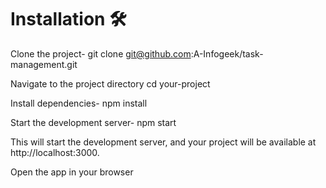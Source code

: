 # Installation 🛠️

Clone the project- git clone git@github.com:A-Infogeek/task-management.git

Navigate to the project directory cd your-project

Install dependencies- npm install

Start the development server- npm start

This will start the development server, and your project will be available at http://localhost:3000.

Open the app in your browser
